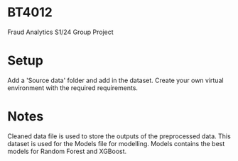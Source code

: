 # BT4012
Fraud Analytics S1/24 Group Project


# Setup
Add a 'Source data' folder and add in the dataset.
Create your own virtual environment with the required requirements.


# Notes
Cleaned data file is used to store the outputs of the preprocessed data.
This dataset is used for the Models file for modelling.
Models contains the best models for Random Forest and XGBoost.